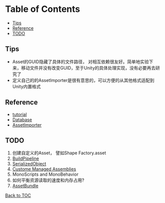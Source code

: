 
Table of Contents
=================

* [Tips](#tips)
* [Reference](#reference)
* [TODO](#todo)

Tips
----

* Asset的GUID隐藏了具体的文件路径， 对相互依赖很友好。简单地实验下来，移动文件并没有改变GUID，至于Unity的具体处理实现，没有必要再去研究了
* 定义自己的的AssetImporter是很有意思的，可以方便的从其他格式适配到Unity内置格式

Reference
---------

* [tutorial](https://learn.unity.com/tutorial/assets-resources-and-assetbundles#5c7f8528edbc2a002053b5a5)
* [Database](https://docs.unity3d.com/Manual/AssetDatabase.html)
* [AssetImporter](https://docs.unity3d.com/Manual/ScriptedImporters.html)

TODO
-----

1. 创建自定义的Asset， 譬如Shape Factory.asset
2. [BuildPipeline](https://docs.unity3d.com/Manual/BuildPlayerPipeline.html)
3. [SerializedObject](https://docs.unity3d.com/ScriptReference/SerializedObject.html)
4. [Custome Managed Assemblies](https://docs.unity3d.com/Manual/ScriptCompilationAssemblyDefinitionFiles.html)
5. MonoScripts and MonoBehavior
6. 如何平衡资源读取的速度和内存占用?
7. [AssetBundle](https://docs.unity3d.com/Manual/AssetBundlesIntro.html)

[Back to TOC](#table-of-contents)
